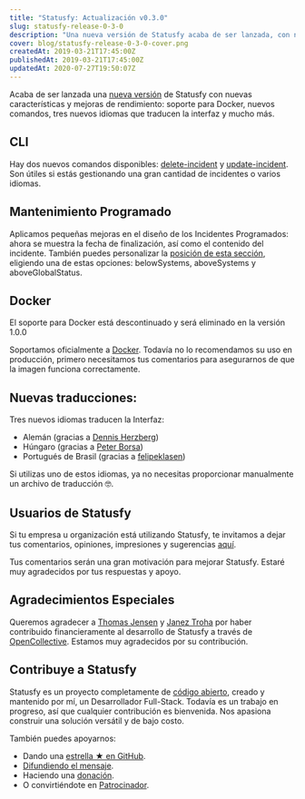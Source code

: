 ```yaml
---
title: "Statusfy: Actualización v0.3.0"
slug: statusfy-release-0-3-0
description: "Una nueva versión de Statusfy acaba de ser lanzada, con nuevas características y mejoras de rendimiento: soporte para Docker, nuevos comandos, tres nuevos idiomas que traducen la interfaz y mucho más."
cover: blog/statusfy-release-0-3-0-cover.png
createdAt: 2019-03-21T17:45:00Z
publishedAt: 2019-03-21T17:45:00Z
updatedAt: 2020-07-27T19:50:07Z
---
```




Acaba de ser lanzada una [nueva versión](https://github.com/juliomrqz/statusfy/releases/tag/v0.3.0) de Statusfy con nuevas características y mejoras de rendimiento: soporte para Docker, nuevos comandos, tres nuevos idiomas que traducen la interfaz y mucho más.

## CLI

Hay dos nuevos comandos disponibles: [delete-incident](https://docs.statusfy.co/es/guide/commands.html#delete-incident) y [update-incident](https://docs.statusfy.co/es/guide/commands.html#delete-incident). Son útiles si estás gestionando una gran cantidad de incidentes o varios idiomas.

## Mantenimiento Programado

Aplicamos pequeñas mejoras en el diseño de los Incidentes Programados: ahora se muestra la fecha de finalización, así como el contenido del incidente. También puedes personalizar la [posición de esta sección](https://docs.statusfy.co/es/config/#scheduled), eligiendo una de estas opciones: belowSystems, aboveSystems y aboveGlobalStatus.

## Docker

<docs-alert>

El soporte para Docker está descontinuado y será eliminado en la versión 1.0.0

</docs-alert>

Soportamos oficialmente a [Docker](https://hub.docker.com/r/bazzite/statusfy). Todavía no lo recomendamos su uso en producción, primero necesitamos tus comentarios para asegurarnos de que la imagen funciona correctamente.

## Nuevas traducciones:

Tres nuevos idiomas traducen la Interfaz:

- Alemán (gracias a [Dennis Herzberg](https://github.com/dennis47528))
- Húngaro (gracias a [Peter Borsa](https://github.com/asrob))
- Portugués de Brasil (gracias a [felipeklasen](https://github.com/felipeklasen))

Si utilizas uno de estos idiomas, ya no necesitas proporcionar manualmente un archivo de traducción 🤓.

## Usuarios de Statusfy

Si tu empresa u organización está utilizando Statusfy, te invitamos a dejar tus comentarios, opiniones, impresiones y sugerencias [aquí](https://github.com/juliomrqz/statusfy/issues/159).

Tus comentarios serán una gran motivación para mejorar Statusfy. Estaré muy agradecidos por tus respuestas y apoyo.

## Agradecimientos Especiales

Queremos agradecer a [Thomas Jensen](https://opencollective.com/thomasjsn) y [Janez Troha](https://opencollective.com/janez-troha) por haber contribuido financieramente al desarrollo de Statusfy a través de [OpenCollective](https://opencollective.com/statusfy). Estamos muy agradecidos por su contribución.

## Contribuye a Statusfy

Statusfy es un proyecto completamente de [código abierto](https://github.com/juliomrqz/statusfy), creado y mantenido por mí, un Desarrollador Full-Stack. Todavía es un trabajo en progreso, así que cualquier contribución es bienvenida. Nos apasiona construir una solución versátil y de bajo costo.

También puedes apoyarnos:

- Dando una [estrella ★ en GitHub](https://github.com/juliomrqz/statusfy).
- [Difundiendo el mensaje](https://twitter.com/intent/tweet?url=https%3A%2F%2Fmarquez.co%2Fes%2Fstatusfy&via=juliomrqz&text=Statusfy%3A%20Un%20estupendo%20sistema%20de%20P%E1gina%20de%20Estado%20de%20c%F3digo%20abierto&hashtags=statusfy%2C%20opensource).
- Haciendo una [donación](https://opencollective.com/statusfy).
- O convirtiéndote en [Patrocinador](/es/statusfy#sponsoring).
